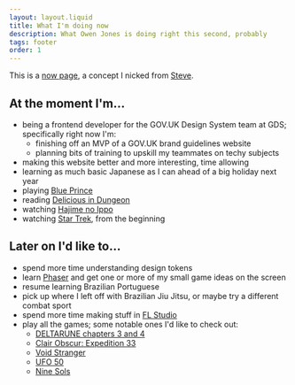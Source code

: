 ```yaml
---
layout: layout.liquid
title: What I'm doing now
description: What Owen Jones is doing right this second, probably
tags: footer
order: 1
---
```


This is a [now page](https://nownownow.com/about), a concept I nicked from [Steve](https://visitmy.website/now/).

## At the moment I'm...

- being a frontend developer for the GOV.UK Design System team at GDS; specifically right now I'm:
    - finishing off an MVP of a GOV.UK brand guidelines website
    - planning bits of training to upskill my teammates on techy subjects
- making this website better and more interesting, time allowing
- learning as much basic Japanese as I can ahead of a big holiday next year
- playing [Blue Prince](https://www.blueprincegame.com/)
- reading [Delicious in Dungeon](https://en.wikipedia.org/wiki/Delicious_in_Dungeon)
- watching [Hajime no Ippo](https://en.wikipedia.org/wiki/Hajime_no_Ippo)
- watching [Star Trek](https://en.wikipedia.org/wiki/Star_Trek), from the beginning

## Later on I'd like to...

- spend more time understanding design tokens
- learn [Phaser](https://phaser.io/) and get one or more of my small game ideas on the screen
- resume learning Brazilian Portuguese
- pick up where I left off with Brazilian Jiu Jitsu, or maybe try a different combat sport
- spend more time making stuff in [FL Studio](https://www.image-line.com/fl-studio/)
- play all the games; some notable ones I'd like to check out:
    - [DELTARUNE chapters 3 and 4](https://deltarune.com/)
    - [Clair Obscur: Expedition 33](https://en.wikipedia.org/wiki/Clair_Obscur:_Expedition_33)
    - [Void Stranger](https://se-made.com/voidstranger.html)
    - [UFO 50](https://50games.fun/)
    - [Nine Sols](https://shop.redcandlegames.com/projects/ninesols)
